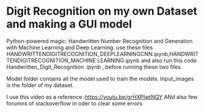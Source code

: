 # Digit Recognition on my own Dataset and making a GUI model

Python-powered magic: Handwritten Number Recognition and Generation with Machine Learning and Deep Learning.
use these files  HANDWRITTENDIGITRECOGNITION_DEEPLEARNINGCNN.ipynb,HANDWRITTENDIGITRECOGNITION_MACHINE LEARNING.ipynb and also run this code Handwritten_Digit_Recognition .ipynb , before running these two files.

Model folder contains all the model used to train the models.
Input_images is the folder of my dataset.


I use this video as a reference :https://youtu.be/grHXPlwtNQY
ANd also few forumns of stackoverflow in oder to clear some errors
